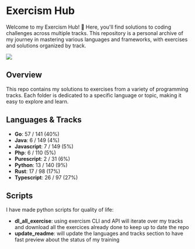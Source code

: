 # **Exercism Hub**

Welcome to my Exercism Hub! 🚀 Here, you'll find solutions to coding challenges across multiple tracks. This repository is a personal archive of my journey in mastering various languages and frameworks, with exercises and solutions organized by track.

![](https://media1.tenor.com/m/zk6OuE-RGngAAAAC/midoriya-izuku-anime-stud.gif)

## **Overview**

This repo contains my solutions to exercises from a variety of programming tracks. Each folder is dedicated to a specific language or topic, making it easy to explore and learn.

## **Languages & Tracks**

- **Go**: 57 / 141 (40%)
- **Java**: 6 / 149 (4%)
- **Javascript**: 7 / 149 (5%)
- **Php**: 6 / 110 (5%)
- **Purescript**: 2 / 31 (6%)
- **Python**: 13 / 140 (9%)
- **Rust**: 17 / 98 (17%)
- **Typescript**: 26 / 97 (27%)

## **Scripts**

I have made python scripts for quality of life:
- **dl_all_exercise**: using exercism CLI and API will iterate over my tracks and download all the exercices already done to keep up to date the repo
- **update_readme**: will update the languages and tracks section to have fast preview about the status of my training



